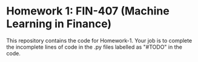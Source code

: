 # Homework 1: FIN-407 (Machine Learning in Finance)

This repository contains the code for Homework-1. Your job is to complete the incomplete lines of code in the .py files labelled as "#TODO" in the code. 
